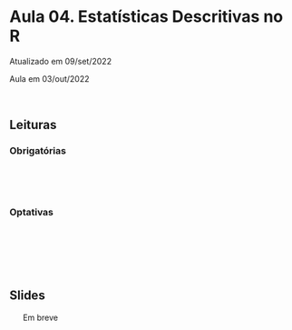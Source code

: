 

# Aula 04. Estatísticas Descritivas no R

Atualizado em 09/set/2022

Aula em 03/out/2022

<br>

## Leituras

### Obrigatórias 

&nbsp;&nbsp;&nbsp;&nbsp;&nbsp; 

&nbsp;&nbsp;&nbsp;&nbsp;&nbsp; 

### Optativas

&nbsp;&nbsp;&nbsp;&nbsp;&nbsp; 

&nbsp;&nbsp;&nbsp;&nbsp;&nbsp; 

<br>

## Slides 

&nbsp;&nbsp;&nbsp;&nbsp;&nbsp;  Em breve



